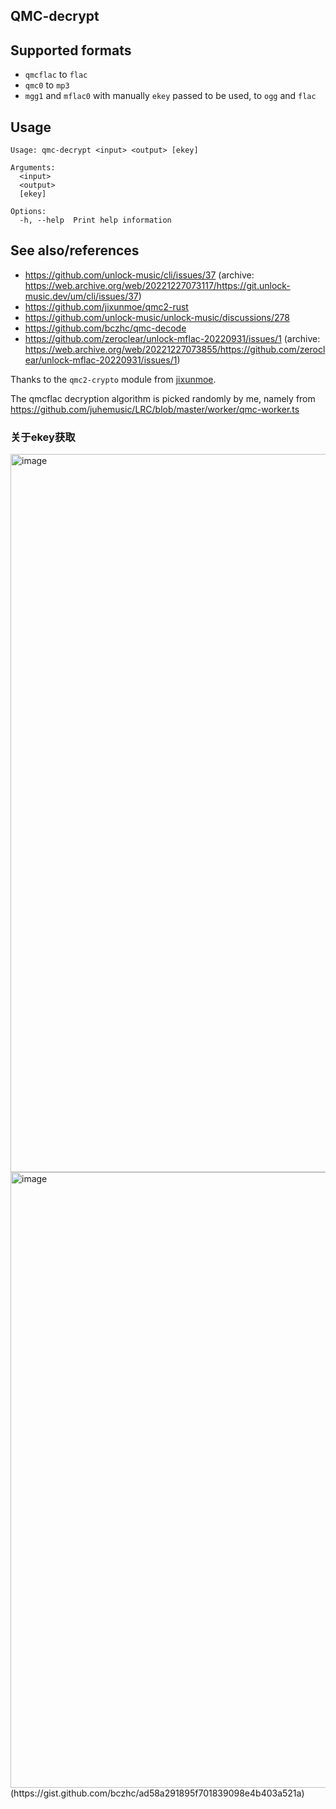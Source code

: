 QMC-decrypt
---
## Supported formats
- `qmcflac` to `flac`
- `qmc0` to `mp3`
- `mgg1` and `mflac0` with manually `ekey` passed to be used, to `ogg` and `flac`
  
## Usage
```
Usage: qmc-decrypt <input> <output> [ekey]

Arguments:
  <input>   
  <output>  
  [ekey]    

Options:
  -h, --help  Print help information
```

## See also/references
- https://github.com/unlock-music/cli/issues/37 (archive: https://web.archive.org/web/20221227073117/https://git.unlock-music.dev/um/cli/issues/37)
- https://github.com/jixunmoe/qmc2-rust
- https://github.com/unlock-music/unlock-music/discussions/278
- https://github.com/bczhc/qmc-decode
- https://github.com/zeroclear/unlock-mflac-20220931/issues/1 (archive: https://web.archive.org/web/20221227073855/https://github.com/zeroclear/unlock-mflac-20220931/issues/1)

Thanks to the `qmc2-crypto` module from [jixunmoe](https://github.com/jixunmoe).

The qmcflac decryption algorithm is picked randomly by me,
namely from https://github.com/juhemusic/LRC/blob/master/worker/qmc-worker.ts

### 关于ekey获取
<img width="1149" alt="image" src="https://github.com/user-attachments/assets/89be9970-5e6d-4236-b605-0172c135a2ce" />
<img width="985" alt="image" src="https://github.com/user-attachments/assets/897a4d36-d3a1-469a-8dd0-59f4ddf5fb61" /> (https://gist.github.com/bczhc/ad58a291895f701839098e4b403a521a)
